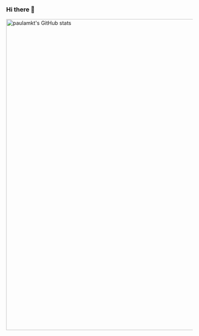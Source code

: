 ### Hi there 👋

<a href="https://quine.sh/profile/paulamkt"><img src="https://stats.quine.sh/paulamkt/github" alt="paulamkt's GitHub stats" width="840px"></a>
<!--
**paugmnoz/paugmnoz** is a ✨ _special_ ✨ repository because its `README.md` (this file) appears on your GitHub profile.

Here are some ideas to get you started:

- 🔭 I’m currently working on ...
- 🌱 I’m currently learning ...
- 👯 I’m looking to collaborate on ...
- 🤔 I’m looking for help with ...
- 💬 Ask me about ...
- 📫 How to reach me: ...
- 😄 Pronouns: ...
- ⚡ Fun fact: ...
-->
